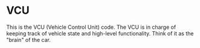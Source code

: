 # VCU
This is the VCU (Vehicle Control Unit) code. The VCU is in charge of keeping track of vehicle state and high-level functionality. Think of it as the "brain" of the car.
